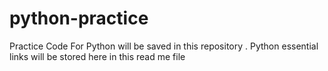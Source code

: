 # python-practice
Practice Code For Python will be saved in this repository . Python essential links will be stored here in this read me file

